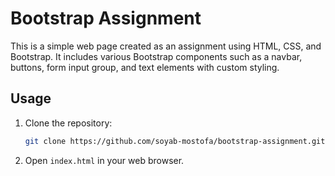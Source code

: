 # Bootstrap Assignment

This is a simple web page created as an assignment using HTML, CSS, and Bootstrap. It includes various Bootstrap components such as a navbar, buttons, form input group, and text elements with custom styling.

## Usage

1. Clone the repository:

   ```bash
   git clone https://github.com/soyab-mostofa/bootstrap-assignment.git
   ```

2. Open `index.html` in your web browser.
